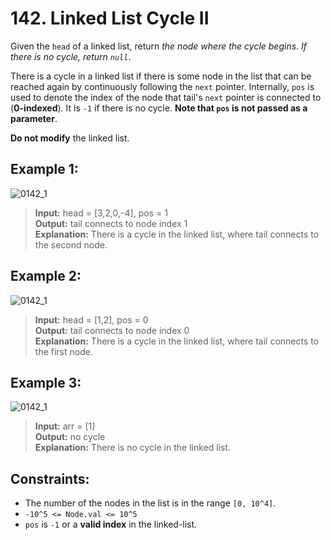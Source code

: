 # 142. Linked List Cycle II

Given the `head` of a linked list, return *the node where the cycle begins*. 
*If there is no cycle, return `null`*.

There is a cycle in a linked list if there is some node in the list that can be reached again by continuously following the `next` pointer. 
Internally, `pos` is used to denote the index of the node that tail's `next` pointer is connected to (**0-indexed**). 
It is `-1` if there is no cycle. **Note that `pos` is not passed as a parameter**.

**Do not modify** the linked list.

## Example 1:
![0142_1](https://assets.leetcode.com/uploads/2018/12/07/circularlinkedlist.png)
> **Input:** head = [3,2,0,-4], pos = 1  
> **Output:** tail connects to node index 1  
> **Explanation:** There is a cycle in the linked list, where tail connects to the second node.

## Example 2:
![0142_1](https://assets.leetcode.com/uploads/2018/12/07/circularlinkedlist_test2.png)
> **Input:** head = [1,2], pos = 0  
> **Output:** tail connects to node index 0  
> **Explanation:** There is a cycle in the linked list, where tail connects to the first node.

## Example 3:
![0142_1](https://assets.leetcode.com/uploads/2018/12/07/circularlinkedlist_test3.png)
> **Input:** arr = [1]  
> **Output:** no cycle  
> **Explanation:** There is no cycle in the linked list.

## Constraints:
* The number of the nodes in the list is in the range `[0, 10^4]`.
* `-10^5 <= Node.val <= 10^5`
* `pos` is `-1` or a **valid index** in the linked-list.
